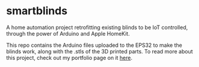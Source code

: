 # smartblinds
A home automation project retrofitting existing blinds to be IoT controlled, through the power of Arduino and Apple HomeKit.

This repo contains the Arduino files uploaded to the EPS32 to make the blinds work, along with the .stls of the 3D printed parts. To read more about this project, check out my portfolio page on it [here](https://www.brianbrown.io/smart-blinds).
